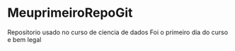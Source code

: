 # MeuprimeiroRepoGit
Repositorio usado no curso de ciencia de dados
Foi o primeiro dia do curso e bem legal
